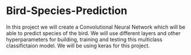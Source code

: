 # Bird-Species-Prediction

In this project we will create a Convolutional Neural Network which will be able to predict species of the bird. We will use different layers and other hyperparameters for building, training and testing this multiclass classifictaion model. We will be using keras for this project.